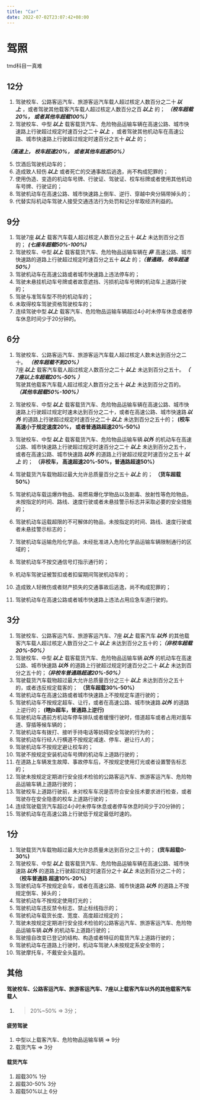 ```yaml
---
title: "Car"
date: 2022-07-02T23:07:42+08:00
---
```



# 驾照

tmd科目一真难

## 12分
1. 驾驶校车、公路客运汽车、旅游客运汽车载人超过核定人数百分之二十***以上***，或者驾驶其他载客汽车载人超过核定人数百分之百***以上***的； **_（校车超载20%， 或者其他车超载100%）_**
2. 驾驶校车、中型***以上***载客载货汽车、危险物品运输车辆在高速公路、城市快速路上行驶超过规定时速百分之二十***以上***，或者驾驶其他机动车在高速公路、城市快速路上行驶超过规定时速百分之五十***以上***的； 

**_（高速上， 校车超速20%， 或者其他车超速50%）_**

5. 饮酒后驾驶机动车的；
6. 造成致人轻伤***以上***或者死亡的交通事故后逃逸，尚不构成犯罪的；
7. 使用伪造、变造的机动车号牌、行驶证、驾驶证、校车标牌或者使用其他机动车号牌、行驶证的；
8. 驾驶机动车在高速公路、城市快速路上倒车、逆行、穿越中央分隔带掉头的；
9. 代替实际机动车驾驶人接受交通违法行为处罚和记分牟取经济利益的。

## 9分
1. 驾驶7座***以上***载客汽车载人超过核定人数百分之五十***以上***未达到百分之百的； ***(七座车超载50%-100%)***
2. 驾驶校车、中型***以上***载客载货汽车、危险物品运输车辆在***非***高速公路、城市快速路的道路上行驶超过规定时速百分之五十***以上***的；**_（普通路， 校车超速50%）_**
3. 驾驶机动车在高速公路或者城市快速路上违法停车的；
4. 驾驶未悬挂机动车号牌或者故意遮挡、污损机动车号牌的机动车上道路行驶的；
5. 驾驶与准驾车型不符的机动车的；
6. 未取得校车驾驶资格驾驶校车的；
7. 连续驾驶中型***以上***载客汽车、危险物品运输车辆超过4小时未停车休息或者停车休息时间少于20分钟的。

## 6分   
1. 驾驶校车、公路客运汽车、旅游客运汽车载人超过核定人数未达到百分之二十。  **_（校车超载不到20%）_** <br/>
7座***以上***载客汽车载人超过核定人数百分之二十***以上***未达到百分之五十。**_（ 7座以上车超载20%-50% ）_** <br/>
驾驶其他载客汽车载人超过核定人数百分之五十***以上***未达到百分之百的。  **_（其他车超载50%-100%）_** <br/>

2. 驾驶校车、中型***以上***载客载货汽车、危险物品运输车辆在高速公路、城市快速路上行驶超过规定时速未达到百分之二十，或者在高速公路、城市快速路***以外***的道路上行驶超过规定时速百分之二十***以上***未达到百分之五十的；
   **(校车高速小于规定速度20%， 或者普通路超速20%-50%)**
3. 驾驶校车、中型***以上***载客载货汽车、危险物品运输车辆***以外***的机动车在高速公路、城市快速路上行驶超过规定时速百分之二十***以上***未达到百分之五十，或者在高速公路、城市快速路***以外***的道路上行驶超过规定时速百分之五十***以上***的；
**（非校车， 高速超速20%-50%，普通路超速50%）**
4. 驾驶载货汽车载物超过最大允许总质量百分之五十***以上***的； **（货车超载50%）**
5. 驾驶机动车载运爆炸物品、易燃易爆化学物品以及剧毒、放射性等危险物品，未按指定的时间、路线、速度行驶或者未悬挂警示标志并采取必要的安全措施的；
6. 驾驶机动车运载超限的不可解体的物品，未按指定的时间、路线、速度行驶或者未悬挂警示标志的；
7. 驾驶机动车运输危险化学品，未经批准进入危险化学品运输车辆限制通行的区域的；
8. 驾驶机动车不按交通信号灯指示通行的；
9. 机动车驾驶证被暂扣或者扣留期间驾驶机动车的；
10. 造成致人轻微伤或者财产损失的交通事故后逃逸，尚不构成犯罪的；
11. 驾驶机动车在高速公路或者城市快速路上违法占用应急车道行驶的。
## 3分
1. 驾驶校车、公路客运汽车、旅游客运汽车、7座***以上***载客汽车***以外***的其他载客汽车载人超过核定人数百分之二十***以上***未达到百分之五十的；**_（非校车超载20%-50%）_**
2. 驾驶校车、中型***以上***载客载货汽车、危险物品运输车辆***以外***的机动车在高速公路、城市快速路***以外***的道路上行驶超过规定时速百分之二十***以上***未达到百分之五十的；**_（非校车普通路超速20%-50%）_**
3. 驾驶载货汽车载物超过最大允许总质量百分之三十***以上***未达到百分之五十的，或者违反规定载客的； **（货车超载30%-50%）**
4. 驾驶机动车在高速公路或者城市快速路上不按规定车道行驶的；
5. 驾驶机动车不按规定超车、让行，或者在高速公路、城市快速路***以外***的道路上逆行的； **(瞎jb超车，普通路上逆行)**
6. 驾驶机动车遇前方机动车停车排队或者缓慢行驶时，借道超车或者占用对面车道、穿插等候车辆的；
7. 驾驶机动车有拨打、接听手持电话等妨碍安全驾驶的行为的；
8. 驾驶机动车行经人行横道不按规定减速、停车、避让行人的；
9. 驾驶机动车不按规定避让校车的；
10. 驾驶不按规定安装机动车号牌的机动车上道路行驶的；
11. 在道路上车辆发生故障、事故停车后，不按规定使用灯光或者设置警告标志的；
12. 驾驶未按规定定期进行安全技术检验的公路客运汽车、旅游客运汽车、危险物品运输车辆上道路行驶的；
13. 驾驶校车上道路行驶前，未对校车车况是否符合安全技术要求进行检查，或者驾驶存在安全隐患的校车上道路行驶的；
14. 连续驾驶载货汽车超过4小时未停车休息或者停车休息时间少于20分钟的；
15. 驾驶机动车在高速公路上行驶低于规定最低时速的。

## 1分
1. 驾驶载货汽车载物超过最大允许总质量未达到百分之三十的； **(货车超载0-30%)**
2. 驾驶校车、中型***以上***载客载货汽车、危险物品运输车辆在高速公路、城市快速路***以外***的道路上行驶超过规定时速百分之十***以上***未达到百分之二十的； **（校车普通路 超速10%-20%）**
3. 驾驶机动车不按规定会车，或者在高速公路、城市快速路***以外***的道路上不按规定倒车、掉头的；
4. 驾驶机动车不按规定使用灯光的；
5. 驾驶机动车违反禁令标志、禁止标线指示的；
6. 驾驶机动车载货长度、宽度、高度超过规定的；
7. 驾驶未按规定定期进行安全技术检验的公路客运汽车、旅游客运汽车、危险物品运输车辆***以外***的机动车上道路行驶的；
8. 驾驶擅自改变已登记的结构、构造或者特征的载货汽车上道路行驶的；
9. 驾驶机动车在道路上行驶时，机动车驾驶人未按规定系安全带的；
10. 驾驶摩托车，不戴安全头盔的。

## 其他
#### 驾驶校车、公路客运汽车、旅游客运汽车、7座以上载客汽车以外的其他载客汽车载人
 1. > 20%~50% => 3分；
#### 疲劳驾驶
 1. 中型以上载客汽车、危险物品运输车辆 => 9分
 2. 载货汽车 => 3分

#### 载货汽车
1. 超载30% 1分
2. 超载30-50% 3分
3. 超载50%以上 6分


<style>

    strong{
        /*color: red;*/
        /*font-size: 1.2em;*/
    margin-right: 5px;
    margin-left: 2px;
    }

</style>

<script>
const styleSheet = {
    '以上':'red',
    '以外':'blue',
    '非':'blue'
};
const list = document.querySelectorAll('em strong');
list.forEach(item=>{
    item.style.color = styleSheet[item.innerText];

    // console.log(styleSheet[item.innerText])
    // console.log(item)
})
 
</script>
